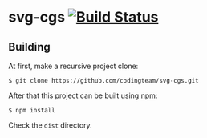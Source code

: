 svg-cgs [![Build Status](https://travis-ci.org/codingteam/svg-cgs.svg?branch=master)](https://travis-ci.org/codingteam/svg-cgs)
=======

Building
--------
At first, make a recursive project clone:

    $ git clone https://github.com/codingteam/svg-cgs.git

After that this project can be built using [npm](https://www.npmjs.com):

    $ npm install

Check the `dist` directory.
